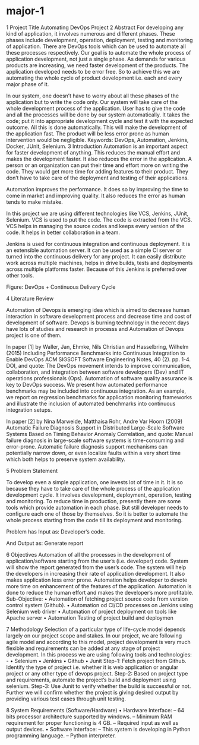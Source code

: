 # major-1
1	Project Title
Automating DevOps Project
2	Abstract
For developing any kind of application, it involves numerous and different phases. These phases include development, operation, deployment, testing and monitoring of application. There are DevOps tools which can be used to automate all these processes respectively. Our goal is to automate the whole process of application development, not just a single phase. As demands for various products are increasing, we need faster development of the products. The application developed needs to be error free. So to achieve this we are automating the whole cycle of product development i.e. each and every major phase of it.

In our system, one doesn’t have to worry about all these phases of the application but to write the code only. Our system will take care of the whole development process of the application. User has to give the code and all the processes will be done by our system automatically. It takes the code; put it into appropriate development cycle and test it with the expected outcome. All this is done automatically. This will make the development of the application fast. The product will be less error prone as human intervention would be negligible.
Keywords: DevOps, Automation, Jenkins, Docker, JUnit, Selenium.
3	Introduction
Automation is an important aspect for faster development of anything. This reduces the manual effort and makes the development faster. It also reduces the error in the application. A person or an organization can put their time and effort more on writing the code. They would get more time for adding features to their product. They don’t have to take care of the deployment and testing of their applications.

Automation improves the performance. It does so by improving the time to come in market and improving quality. It also reduces the error as human tends to make mistake. 

In this project we are using different technologies like VCS, Jenkins, JUnit, Selenium. VCS is used to put the code. The code is extracted from the VCS. VCS helps in managing the source codes and keeps every version of the code. It helps in better collaboration in a team.

Jenkins is used for continuous integration and continuous deployment. It is an extensible automation server. It can be used as a simple CI server or turned into the continuous delivery for any project. It can easily distribute work across multiple machines, helps in drive builds, tests and deployments across multiple platforms faster. Because of this Jenkins is preferred over other tools.


 
Figure: DevOps + Continuous Delivery Cycle

4	Literature Review

Automation of Devops is emerging idea which is aimed to decrease human interaction in software development process and decrease time and cost of development of software. Devops is burning technology in the recent days have lots of studies and research in processs and Automation of Devops project is one of them.

In paper [1] by Waller, Jan, Ehmke, Nils Christian and Hasselbring, Wilhelm (2015) Including Performance Benchmarks into Continuous Integration to Enable DevOps ACM SIGSOFT Software Engineering Notes, 40 (2). pp. 1-4. DOI, and quote: The DevOps movement intends to improve communication, collaboration, and integration between software developers (Dev) and IT operations professionals (Ops). Automation of software quality assurance is key to DevOps success. We present how automated performance benchmarks may be included into continuous integration. As an example, we report on regression benchmarks for application monitoring frameworks and illustrate the inclusion of automated benchmarks into continuous integration setups.

In paper [2] by Nina Marweide, Matthaisa Rohr, Andre Var Hoorn (2009) Automatic Failure Diagnosis Support in Distributed Large-Scale Software Systems Based on Timing Behavior Anomaly Correlation, and quote: Manual failure diagnosis in large-scale software systems is time-consuming and error-prone. Automatic failure diagnosis support mechanisms can potentially narrow down, or even localize faults within a very short time which both helps to preserve system availability.


5	Problem Statement

To develop even a simple application, one invests lot of time in it. It is so because they have to take care of the whole process of the application development cycle. It involves development, deployment, operation, testing and monitoring. To reduce time in production, presently there are some tools which provide automation in each phase. But still developer needs to configure each one of those by themselves. So it is better to automate the whole process starting from the code till its deployment and monitoring.

Problem has Input as:
Developer’s code.

And Output as:
Generate report



6	Objectives
Automation of all the processes in the development of application/software starting from the user’s (i.e. developer) code.  System will show the report generated from the user’s code. The system will help the developers in increasing their rate of application development. It also makes application less error prone. Automation helps developer to devote more time on enhancement of the features of the application. Automation is done to  reduce the human effort and makes the developer’s more profitable.
Sub-Objective:
•	Automation of fetching project source code from version control system (Github).
•	Automation od CI/CD processes on Jenkins using Selenium web driver
•	Automation of project deployment on tools like Apache server
•	Automation Testing of project build and deploymen

7	Methodology
Selection of a particular type of life-cycle model depends largely on our project scope and stakes.
In our project, we are following agile model and according to this model, project development is very much flexible and requirements can be added at any stage of project development. 
In this process we are using following tools and technologies: -
•	Selenium
•	Jenkins
•	Github
•	Junit
Step-1: Fetch project from Github. Identify the type of project i.e. whether it is web application or angular project or any other type of devops project.
Step-2: Based on project type and requirements, automate the project’s build and deployment using selenium.
Step-3: Use Junit to verify whether the build is successful or not. Further we will confirm whether the project is giving desired output by providing various test cases through unit testing.

8	System Requirements (Software/Hardware)
•	Hardware Interface:
–	64 bits processor architecture supported by windows.
–	Minimum RAM requirement for proper functioning is 4 GB.
–	Required input as well as output devices.
•	Software Interface:
–	This system is developing in Python programming language.
–	Python interpreter.


